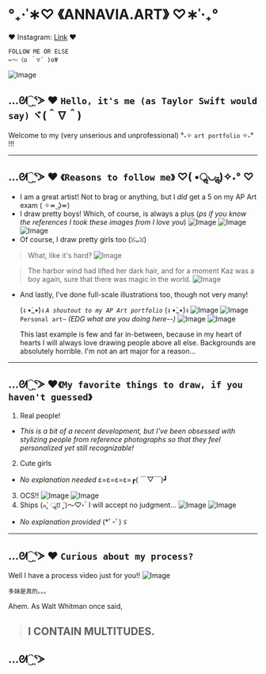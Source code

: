 # **°₊·ˈ∗♡ 《ANNAVIA.ART》 ♡∗ˈ‧₊°**

♥️ Instagram: [Link](https://www.instagram.com/annavia.art/) ♥
```
FOLLOW ME OR ELSE 
←～（o ｀▽´ )oΨ
```
![Image](https://cdn.discordapp.com/attachments/783745953680326656/1093321228149854320/IMG_3556.jpg)

## …ᘛ⁐̤ᕐᐷ ♥️ `Hello, it's me (as Taylor Swift would say)` ヾ(＾∇＾) 
Welcome to my (very unserious and unprofessional) °˖✧ `art portfolio` ✧˖° !!!

---
## …ᘛ⁐̤ᕐᐷ ♥️ `《Reasons to follow me》` ♡( •ॢ◡-ॢ)✧˖° ♡ 
* I am a great artist! Not to brag or anything, but I *did* get a 5 on my AP Art exam ( ✧≖ ͜ʖ≖)
* I draw pretty boys! Which, of course, is always a plus (*ps if you know the references I took these images from I love you*)
  ![Image](https://media.discordapp.net/attachments/783745953680326656/1093373435331231814/IMG_4804.png?width=2392&height=1232)
  ![Image](https://cdn.discordapp.com/attachments/783745953680326656/1093370342778621962/IMG_4801.png)
  ![Image](https://media.discordapp.net/attachments/783745953680326656/1093371484954693772/IMG_4803.png?width=2310&height=1232)
* Of course, I draw pretty girls too (ꈍᴗꈍ)
> What, like it's hard?
  ![Image](https://cdn.discordapp.com/attachments/783745953680326656/1093344276232024134/IMG_4771.jpg)

> The harbor wind had lifted her dark hair, and for a moment Kaz was a boy again, sure that there was magic in the world. 
  ![Image](https://cdn.discordapp.com/attachments/783745953680326656/1093360560147542056/IMG_4144.jpg)
* And lastly, I've done full-scale illustrations too, though not very many! 

     (ง •̀_•́)ง *`A shoutout to my AP Art portfolio`* (ง •̀_•́)ง
  ![Image](https://cdn.discordapp.com/attachments/783745953680326656/1093348713277177987/17CEBFB0-47A0-486F-8D7D-E873C9E687FB.jpg)
  ![Image](https://cdn.discordapp.com/attachments/783745953680326656/1093356637537964082/IMG_3081.JPG)
`Personal art~` *(EDG what are you doing here--)* 
  ![Image](https://media.discordapp.net/attachments/783745953680326656/1093363837262110760/IMG_4626.JPG?width=1642&height=1232)
  ![Image](https://media.discordapp.net/attachments/783745953680326656/1093364007517311046/IMG_4520.PNG?width=1232&height=1232)
  
  This last example is few and far in-between, because in my heart of hearts I will always love drawing people above all else. Backgrounds are absolutely horrible. I'm not an art major for a reason... 

---
## …ᘛ⁐̤ᕐᐷ ♥️`《My favorite things to draw, if you haven't guessed》`
1. Real people! 
* *This is a bit of a recent development, but I've been obsessed with stylizing people from reference photographs so that they feel personalized yet still recognizable!*
2. Cute girls 
* *No explanation needed* ε=ε=ε=ε=┏( ￣▽￣)┛
3. OCS!! 
![Image](https://media.discordapp.net/attachments/783745953680326656/1093361036284919928/IMG_4795.JPG?width=1638&height=1232)
![Image](https://media.discordapp.net/attachments/783745953680326656/1093361282897428591/D37EE1F8-5680-47D9-A089-30BCD2545145.JPG?width=1544&height=1232)
4. Ships (๑ˊ͈ ॢꇴ ˋ͈)〜♡॰ॱ I will accept no judgment...
  ![Image](https://cdn.discordapp.com/attachments/783745953680326656/1093348945566109726/IMG_2839.JPG)
  ![Image](https://cdn.discordapp.com/attachments/783745953680326656/1093348347252854864/IMG_3903.jpg)
* *No explanation provided* (*ﾟｰﾟ)ゞ 
---

## …ᘛ⁐̤ᕐᐷ ♥️ `Curious about my process?`
Well I have a process video just for you!! 
![Image](https://cdn.discordapp.com/attachments/783745953680326656/1093365190675935293/IMG_6107.gif)
```
多妹是真的。。。
```
Ahem.
As Walt Whitman once said, 
> ## I CONTAIN MULTITUDES.

…ᘛ⁐̤ᕐᐷ
---

